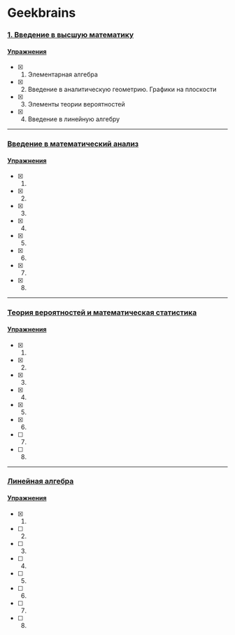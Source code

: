 # Geekbrains

### [1. Введение в высшую математику](https://geekbrains.ru/courses/477)
#### [Упражнения](https://github.com/Christinayar/Maths/tree/master/GU%20Introduction%20to%20Higher%20Maths)
- [x] 1. Элементарная алгебра
- [x] 2. Введение в аналитическую геометрию. Графики на плоскости
- [x] 3. Элементы теории вероятностей
- [x] 4. Введение в линейную алгебру

***
### [Введение в математический анализ]()
#### [Упражнения](https://github.com/Christinayar/Maths/tree/master/GU%20Calculus)
- [x] 1. 
- [x] 2. 
- [x] 3. 
- [x] 4. 
- [x] 5. 
- [x] 6. 
- [x] 7. 
- [x] 8. 

***
### [Теория вероятностей и математическая статистика]()
#### [Упражнения](https://github.com/Christinayar/Maths/tree/master/GU%20Probability%20Theory%20%26%20Math%20Statistics)
- [x] 1. 
- [x] 2. 
- [x] 3. 
- [x] 4. 
- [x] 5. 
- [x] 6. 
- [ ] 7. 
- [ ] 8. 

***
### [Линейная алгебра]() 
#### [Упражнения]()
- [x] 1. 
- [ ] 2. 
- [ ] 3. 
- [ ] 4. 
- [ ] 5. 
- [ ] 6. 
- [ ] 7. 
- [ ] 8. 
